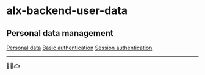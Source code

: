 # alx-backend-user-data
Personal data management
---
[Personal data](./0x00-personal_data)
[Basic authentication](./0x01-Basic_authentication)
[Session authentication](./0x02-Session_authentication)



---
👮‍♂️✍️
